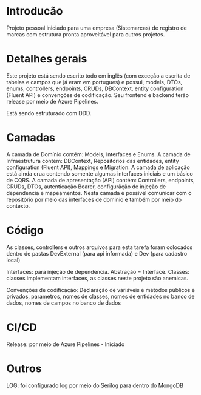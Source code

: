 # Introducão
Projeto pessoal iniciado para uma empresa (Sistemarcas) de registro de marcas com estrutura pronta aproveitável para outros projetos.

# Detalhes gerais
Este projeto está sendo escrito todo em inglês (com exceção a escrita de tabelas e campos que já eram em portugues) 
e possui, models, DTOs, enums, controllers, endpoints, CRUDs, DBContext, entity configuration (Fluent API) e 
convenções de codificação. Seu frontend e backend terão release por meio de Azure Pipelines.

Está sendo estruturado com DDD.

# Camadas
A camada de Domínio contém: Models, Interfaces e Enums.
A camada de Infraestrutura contém: DBContext, Repositórios das entidades, entity configuration (Fluent API), Mappings e Migration.
A camada de aplicação está ainda crua contendo somente algumas interfaces iniciais e um básico de CQRS.
A camada de apresentação (API) contém: Controllers, endpoints, CRUDs, DTOs, autenticação Bearer, configurãção de injeção de dependencia e mapeamentos.
Nesta camada é possível comunicar com o repositório por meio das interfaces de dominio e também por meio do contexto.

# Código
As classes, controllers e outros arquivos para esta tarefa foram colocados dentro de pastas DevExternal (para api informada) e Dev (para cadastro local)

Interfaces: para injeção de dependencia. Abstração = Interface.
Classes: classes implementam interfaces, as classes neste projeto são anemicas.

Convenções de codificação: Declaração de variáveis e métodos públicos e privados, 
	parametros, nomes de classes, nomes de entidades no banco de dados, nomes de campos no banco de dados

# CI/CD
Release: por meio de Azure Pipelines - Iniciado

# Outros
LOG: foi configurado log por meio do Serilog para dentro do MongoDB
